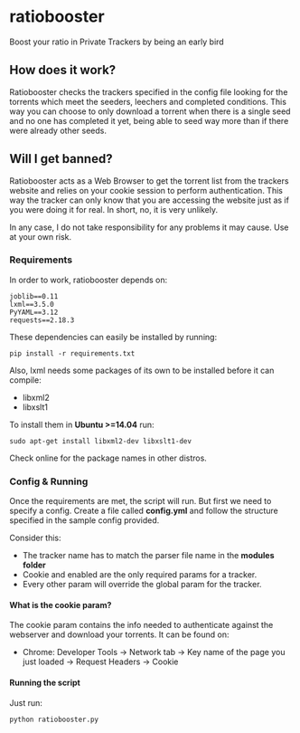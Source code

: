# ratiobooster
Boost your ratio in Private Trackers by being an early bird

## How does it work?
Ratiobooster checks the trackers specified in the config file looking for the torrents which meet the seeders, leechers and completed conditions. This way you can choose to only download a torrent when there is a single seed and no one has completed it yet, being able to seed way more than if there were already other seeds.

## Will I get banned? 
Ratiobooster acts as a Web Browser to get the torrent list from the trackers website and relies on your cookie session to perform authentication. This way the tracker can only know that you are accessing the website just as if you were doing it for real. In short, no, it is very unlikely.

In any case, I do not take responsibility for any problems it may cause. Use at your own risk.

### Requirements

In order to work, ratiobooster depends on:

```
joblib==0.11
lxml==3.5.0
PyYAML==3.12
requests==2.18.3
```

These dependencies can easily be installed by running:

```
pip install -r requirements.txt
```

Also, lxml needs some packages of its own to be installed before it can compile:

- libxml2
- libxslt1

To install them in **Ubuntu >=14.04** run:

```
sudo apt-get install libxml2-dev libxslt1-dev
```

Check online for the package names in other distros.

### Config & Running

Once the requirements are met, the script will run. But first we need to specify a config. Create a file called **config.yml** and follow the structure specified in the sample config provided.

Consider this:
- The tracker name has to match the parser file name in the **modules folder**
- Cookie and enabled are the only required params for a tracker.
- Every other param will override the global param for the tracker.

#### What is the cookie param?

The cookie param contains the info needed to authenticate against the webserver and download your torrents. It can be found on:

- Chrome: Developer Tools -> Network tab -> Key name of the page you just loaded -> Request Headers -> Cookie

#### Running the script
Just run:
```
python ratiobooster.py
```